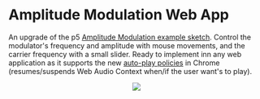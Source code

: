 # Amplitude Modulation Web App

An upgrade of the p5 [Amplitude Modulation example sketch](https://p5js.org/examples/sound-amplitude-modulation.html). Control the modulator's frequency and amplitude with mouse movements, and the carrier frequency with a small slider. Ready to implement inn any web application as it supports the new [auto-play policies](https://developer.chrome.com/blog/autoplay/) in Chrome (resumes/suspends Web Audio Context when/if the user want's to play).

<p align="center">
 <img src="./fig/fig.gif" width="auto">
</p>
